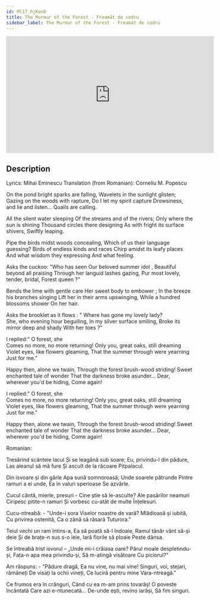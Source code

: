 ```yaml
---
id: Ml17_hjKon8
title: The Murmur of the Forest - Freamăt de codru
sidebar_label: The Murmur of the Forest - Freamăt de codru
---
```


<iframe
  width="560"
  height="315"
  src="https://www.youtube.com/embed/Ml17_hjKon8"
  title="YouTube video player"
  frameborder="0"
  allow="accelerometer; autoplay; clipboard-write; encrypted-media; gyroscope; picture-in-picture; web-share"
  referrerpolicy="strict-origin-when-cross-origin"
  allowfullscreen
></iframe>

## Description

Lyrics: Mihai Eminescu
Translation (from Romanian): Corneliu M. Popescu

On the pond bright sparks are falling, 
Wavelets in the sunlight glisten; 
Gazing on the woods with rapture, 
Do I let my spirit capture 
Drowsiness, and lie and listen... 
Quails are calling.  

All the silent water sleeping 
Of the streams and of the rivers; 
Only where the sun is shining 
Thousand circles there designing 
As with fright its surface shivers, 
Swiftly leaping.  

Pipe the birds midst woods concealing, 
Which of us their language guessing? 
Birds of endless kinds and races 
Chirp amidst its leafy places 
And what wisdom they expressing 
And what feeling.  

Asks the cuckoo: "Who has seen 
Our beloved summer idol , 
Beautiful beyond all praising 
Through her languid lashes gazing, 
Pur most lovely, tender, bridal, 
Forest queen ?"  

Bends the lime with gentle care 
Her sweet body to embower ; 
In the breeze his branches singing 
Lift her in their arms upswinging, 
While a hundred blossoms shower 
On her hair.  

Asks the brooklet as it flows : 
" Where has gone my lovely lady?  
She, who evening hour beguiling, 
In my silver surface smiling, 
Broke its mirror deep and shady 
With her toes ?"  

I replied:" O forest, she  
Comes no more, no more returning! 
Only you, great oaks, still dreaming 
Violet eyes, like flowers gleaming, 
That the summer through were yearning 
Just for me."  

Happy then, alone we twain, 
Through the forest brush-wood striding! 
Sweet enchanted tale of wonder 
That the darkness broke asunder... 
Dear, wherever you'd be hiding, 
Come again!  

I replied:" O forest, she  
Comes no more, no more returning! 
Only you, great oaks, still dreaming 
Violet eyes, like flowers gleaming, 
That the summer through were yearning 
Just for me."  

Happy then, alone we twain, 
Through the forest brush-wood striding! 
Sweet enchanted tale of wonder 
That the darkness broke asunder... 
Dear, wherever you'd be hiding, 
Come again!  

Romanian:

Tresărind scânteie lacul
Și se leagănă sub soare;
Eu, privindu-l din pădure,
Las aleanul să mă fure
Și ascult de la răcoare
                       Pitpalacul.

Din isvoare și din gârle
Apa sună somnoroasă;
Unde soarele pătrunde
Pintre ramuri a ei unde,
Ea în valuri sperioase
                       Se azvârle.

Cucul cântă, mierle, presuri -
Cine știe să le-asculte?
Ale pasărilor neamuri
Ciripesc pitite-n ramuri
Și vorbesc cu-atât de multe
                       Înțelesuri.

Cucu-ntreabă: - "Unde-i sora
Viselor noastre de vară?
Mlădioasă și iubită,
Cu privirea ostenită,
Ca o zână să răsară
                       Tuturora."

Teiul vechi un ram întins-a,
Ea să poată să-l îndoaie,
Ramul tânăr vânt să-și deie
Și de brațe-n sus s-o ieie,
Iară florile să ploaie
                       Peste dânsa.

Se întreabă trist isvorul
– „Unde mi-i crăiasa oare?
Părul moale despletindu-și,
Fața-n apa mea privindu-și,
Să m-atingă visătoare
                       Cu piciorul?"

Am răspuns: - "Pădure dragă,
Ea nu vine, nu mai vine!
Singuri, voi, stejari, rămâneți
De visați la ochii vineți,
Ce luciră pentru mine
                       Vara-ntreagă."

Ce frumos era în crânguri,
Când cu ea m-am prins tovarăș!
O poveste încântată
Care azi e-ntunecată...
De-unde ești, revino iarăși,
                       Să fim singuri.
